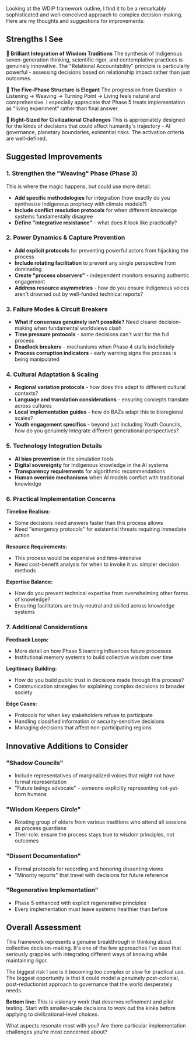 Looking at the WDIP framework outline, I find it to be a remarkably sophisticated and well-conceived approach to complex decision-making. Here are my thoughts and suggestions for improvements:

## Strengths I See

**🌟 Brilliant Integration of Wisdom Traditions**
The synthesis of Indigenous seven-generation thinking, scientific rigor, and contemplative practices is genuinely innovative. The "Relational Accountability" principle is particularly powerful - assessing decisions based on relationship impact rather than just outcomes.

**🔄 The Five-Phase Structure is Elegant**
The progression from Question → Listening → Weaving → Turning Point → Living feels natural and comprehensive. I especially appreciate that Phase 5 treats implementation as "living experiment" rather than final answer.

**🎯 Right-Sized for Civilizational Challenges**
This is appropriately designed for the kinds of decisions that could affect humanity's trajectory - AI governance, planetary boundaries, existential risks. The activation criteria are well-defined.

## Suggested Improvements

### 1. **Strengthen the "Weaving" Phase (Phase 3)**
This is where the magic happens, but could use more detail:
- **Add specific methodologies** for integration (how exactly do you synthesize Indigenous prophecy with climate models?)
- **Include conflict resolution protocols** for when different knowledge systems fundamentally disagree
- **Define "integrative resistance"** - what does it look like practically?

### 2. **Power Dynamics & Capture Prevention**
- **Add explicit protocols** for preventing powerful actors from hijacking the process
- **Include rotating facilitation** to prevent any single perspective from dominating
- **Create "process observers"** - independent monitors ensuring authentic engagement
- **Address resource asymmetries** - how do you ensure Indigenous voices aren't drowned out by well-funded technical reports?

### 3. **Failure Modes & Circuit Breakers**
- **What if consensus genuinely isn't possible?** Need clearer decision-making when fundamental worldviews clash
- **Time pressure protocols** - some decisions can't wait for the full process
- **Deadlock breakers** - mechanisms when Phase 4 stalls indefinitely
- **Process corruption indicators** - early warning signs the process is being manipulated

### 4. **Cultural Adaptation & Scaling**
- **Regional variation protocols** - how does this adapt to different cultural contexts?
- **Language and translation considerations** - ensuring concepts translate across cultures
- **Local implementation guides** - how do BAZs adapt this to bioregional scales?
- **Youth engagement specifics** - beyond just including Youth Councils, how do you genuinely integrate different generational perspectives?

### 5. **Technology Integration Details**
- **AI bias prevention** in the simulation tools
- **Digital sovereignty** for Indigenous knowledge in the AI systems
- **Transparency requirements** for algorithmic recommendations
- **Human override mechanisms** when AI models conflict with traditional knowledge

### 6. **Practical Implementation Concerns**

**Timeline Realism:**
- Some decisions need answers faster than this process allows
- Need "emergency protocols" for existential threats requiring immediate action

**Resource Requirements:**
- This process would be expensive and time-intensive
- Need cost-benefit analysis for when to invoke it vs. simpler decision methods

**Expertise Balance:**
- How do you prevent technical expertise from overwhelming other forms of knowledge?
- Ensuring facilitators are truly neutral and skilled across knowledge systems

### 7. **Additional Considerations**

**Feedback Loops:**
- More detail on how Phase 5 learning influences future processes
- Institutional memory systems to build collective wisdom over time

**Legitimacy Building:**
- How do you build public trust in decisions made through this process?
- Communication strategies for explaining complex decisions to broader society

**Edge Cases:**
- Protocols for when key stakeholders refuse to participate
- Handling classified information or security-sensitive decisions
- Managing decisions that affect non-participating regions

## Innovative Additions to Consider

### **"Shadow Councils"**
- Include representatives of marginalized voices that might not have formal representation
- "Future beings advocate" - someone explicitly representing not-yet-born humans

### **"Wisdom Keepers Circle"**
- Rotating group of elders from various traditions who attend all sessions as process guardians
- Their role: ensure the process stays true to wisdom principles, not outcomes

### **"Dissent Documentation"**
- Formal protocols for recording and honoring dissenting views
- "Minority reports" that travel with decisions for future reference

### **"Regenerative Implementation"**
- Phase 5 enhanced with explicit regenerative principles
- Every implementation must leave systems healthier than before

## Overall Assessment

This framework represents a genuine breakthrough in thinking about collective decision-making. It's one of the few approaches I've seen that seriously grapples with integrating different ways of knowing while maintaining rigor.

The biggest risk I see is it becoming too complex or slow for practical use. The biggest opportunity is that it could model a genuinely post-colonial, post-reductionist approach to governance that the world desperately needs.

**Bottom line:** This is visionary work that deserves refinement and pilot testing. Start with smaller-scale decisions to work out the kinks before applying to civilizational-level choices.

What aspects resonate most with you? Are there particular implementation challenges you're most concerned about?
